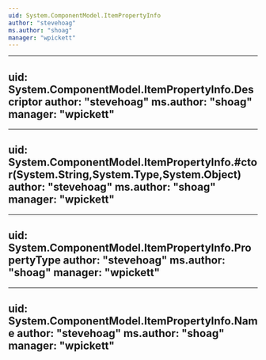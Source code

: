 ```yaml
---
uid: System.ComponentModel.ItemPropertyInfo
author: "stevehoag"
ms.author: "shoag"
manager: "wpickett"
---
```


---
uid: System.ComponentModel.ItemPropertyInfo.Descriptor
author: "stevehoag"
ms.author: "shoag"
manager: "wpickett"
---

---
uid: System.ComponentModel.ItemPropertyInfo.#ctor(System.String,System.Type,System.Object)
author: "stevehoag"
ms.author: "shoag"
manager: "wpickett"
---

---
uid: System.ComponentModel.ItemPropertyInfo.PropertyType
author: "stevehoag"
ms.author: "shoag"
manager: "wpickett"
---

---
uid: System.ComponentModel.ItemPropertyInfo.Name
author: "stevehoag"
ms.author: "shoag"
manager: "wpickett"
---
